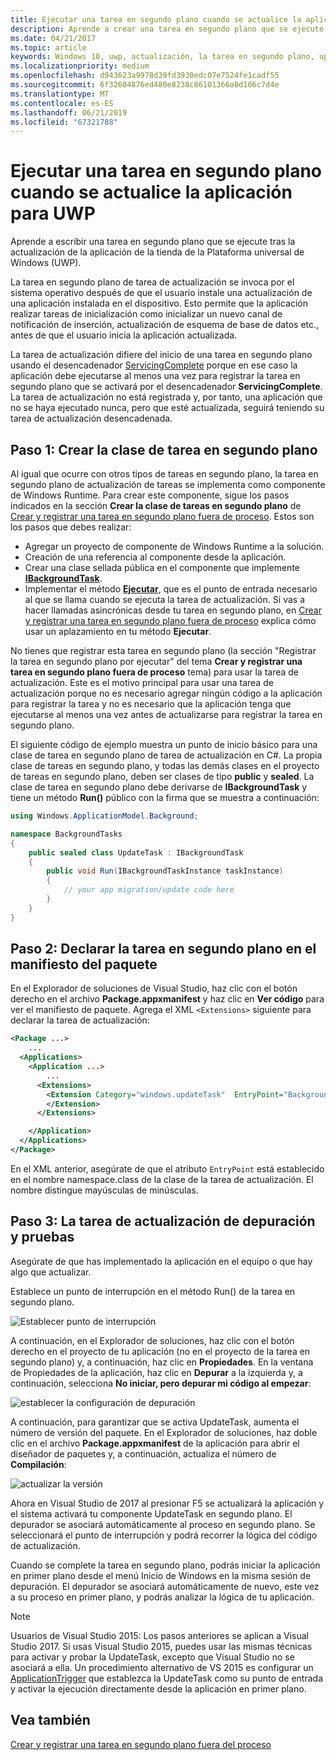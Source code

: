 ```yaml
---
title: Ejecutar una tarea en segundo plano cuando se actualice la aplicación para UWP
description: Aprende a crear una tarea en segundo plano que se ejecute cuando se actualice la aplicación de la tienda de la Plataforma universal de Windows (UWP).
ms.date: 04/21/2017
ms.topic: article
keywords: Windows 10, uwp, actualización, la tarea en segundo plano, updatetask, tarea en segundo plano
ms.localizationpriority: medium
ms.openlocfilehash: d943623a9978d39fd3930edc07e7524fe1cadf55
ms.sourcegitcommit: 6f32604876ed480e8238c86101366a8d106c7d4e
ms.translationtype: MT
ms.contentlocale: es-ES
ms.lasthandoff: 06/21/2019
ms.locfileid: "67321788"
---
```

# <a name="run-a-background-task-when-your-uwp-app-is-updated"></a>Ejecutar una tarea en segundo plano cuando se actualice la aplicación para UWP

Aprende a escribir una tarea en segundo plano que se ejecute tras la actualización de la aplicación de la tienda de la Plataforma universal de Windows (UWP).

La tarea en segundo plano de tarea de actualización se invoca por el sistema operativo después de que el usuario instale una actualización de una aplicación instalada en el dispositivo. Esto permite que la aplicación realizar tareas de inicialización como inicializar un nuevo canal de notificación de inserción, actualización de esquema de base de datos etc., antes de que el usuario inicia la aplicación actualizada.

La tarea de actualización difiere del inicio de una tarea en segundo plano usando el desencadenador [ServicingComplete](https://docs.microsoft.com/uwp/api/Windows.ApplicationModel.Background.SystemTriggerType) porque en ese caso la aplicación debe ejecutarse al menos una vez para registrar la tarea en segundo plano que se activará por el desencadenador **ServicingComplete**.  La tarea de actualización no está registrada y, por tanto, una aplicación que no se haya ejecutado nunca, pero que esté actualizada, seguirá teniendo su tarea de actualización desencadenada.

## <a name="step-1-create-the-background-task-class"></a>Paso 1: Crear la clase de tarea en segundo plano

Al igual que ocurre con otros tipos de tareas en segundo plano, la tarea en segundo plano de actualización de tareas se implementa como componente de Windows Runtime. Para crear este componente, sigue los pasos indicados en la sección **Crear la clase de tareas en segundo plano** de [Crear y registrar una tarea en segundo plano fuera de proceso](https://docs.microsoft.com/windows/uwp/launch-resume/create-and-register-a-background-task). Estos son los pasos que debes realizar:

- Agregar un proyecto de componente de Windows Runtime a la solución.
- Creación de una referencia al componente desde la aplicación.
- Crear una clase sellada pública en el componente que implemente [**IBackgroundTask**](https://docs.microsoft.com/uwp/api/Windows.ApplicationModel.Background.IBackgroundTask).
- Implementar el método [**Ejecutar**](https://docs.microsoft.com/uwp/api/windows.applicationmodel.background.ibackgroundtask.run), que es el punto de entrada necesario al que se llama cuando se ejecuta la tarea de actualización. Si vas a hacer llamadas asincrónicas desde tu tarea en segundo plano, en [Crear y registrar una tarea en segundo plano fuera de proceso](https://docs.microsoft.com/windows/uwp/launch-resume/create-and-register-a-background-task) explica cómo usar un aplazamiento en tu método **Ejecutar**.

No tienes que registrar esta tarea en segundo plano (la sección "Registrar la tarea en segundo plano por ejecutar" del tema **Crear y registrar una tarea en segundo plano fuera de proceso** tema) para usar la tarea de actualización. Este es el motivo principal para usar una tarea de actualización porque no es necesario agregar ningún código a la aplicación para registrar la tarea y no es necesario que la aplicación tenga que ejecutarse al menos una vez antes de actualizarse para registrar la tarea en segundo plano.

El siguiente código de ejemplo muestra un punto de inicio básico para una clase de tarea en segundo plano de tarea de actualización en C#. La propia clase de tareas en segundo plano, y todas las demás clases en el proyecto de tareas en segundo plano, deben ser clases de tipo **public** y **sealed**. La clase de tarea en segundo plano debe derivarse de **IBackgroundTask** y tiene un método **Run()** público con la firma que se muestra a continuación:

```cs
using Windows.ApplicationModel.Background;

namespace BackgroundTasks
{
    public sealed class UpdateTask : IBackgroundTask
    {
        public void Run(IBackgroundTaskInstance taskInstance)
        {
            // your app migration/update code here
        }
    }
}
```

## <a name="step-2-declare-your-background-task-in-the-package-manifest"></a>Paso 2: Declarar la tarea en segundo plano en el manifiesto del paquete

En el Explorador de soluciones de Visual Studio, haz clic con el botón derecho en el archivo **Package.appxmanifest** y haz clic en **Ver código** para ver el manifiesto de paquete. Agrega el XML `<Extensions>` siguiente para declarar la tarea de actualización:

```XML
<Package ...>
    ...
  <Applications>  
    <Application ...>  
        ...
      <Extensions>  
        <Extension Category="windows.updateTask"  EntryPoint="BackgroundTasks.UpdateTask">  
        </Extension>  
      </Extensions>

    </Application>  
  </Applications>  
</Package>
```

En el XML anterior, asegúrate de que el atributo `EntryPoint` está establecido en el nombre namespace.class de la clase de la tarea de actualización. El nombre distingue mayúsculas de minúsculas.

## <a name="step-3-debugtest-your-update-task"></a>Paso 3: La tarea de actualización de depuración y pruebas

Asegúrate de que has implementado la aplicación en el equipo o que hay algo que actualizar.

Establece un punto de interrupción en el método Run() de la tarea en segundo plano.

![Establecer punto de interrupción](images/run-func-breakpoint.png)

A continuación, en el Explorador de soluciones, haz clic con el botón derecho en el proyecto de tu aplicación (no en el proyecto de la tarea en segundo plano) y, a continuación, haz clic en **Propiedades**. En la ventana de Propiedades de la aplicación, haz clic en **Depurar** a la izquierda y, a continuación, selecciona **No iniciar, pero depurar mi código al empezar**:

![establecer la configuración de depuración](images/do-not-launch-but-debug.png)

A continuación, para garantizar que se activa UpdateTask, aumenta el número de versión del paquete. En el Explorador de soluciones, haz doble clic en el archivo **Package.appxmanifest** de la aplicación para abrir el diseñador de paquetes y, a continuación, actualiza el número de **Compilación**:

![actualizar la versión](images/bump-version.png)

Ahora en Visual Studio de 2017 al presionar F5 se actualizará la aplicación y el sistema activará tu componente UpdateTask en segundo plano. El depurador se asociará automáticamente al proceso en segundo plano. Se seleccionará el punto de interrupción y podrá recorrer la lógica del código de actualización.

Cuando se complete la tarea en segundo plano, podrás iniciar la aplicación en primer plano desde el menú Inicio de Windows en la misma sesión de depuración. El depurador se asociará automáticamente de nuevo, este vez a su proceso en primer plano, y podrás analizar la lógica de tu aplicación.

> [!NOTE]
> Usuarios de Visual Studio 2015: Los pasos anteriores se aplican a Visual Studio 2017. Si usas Visual Studio 2015, puedes usar las mismas técnicas para activar y probar la UpdateTask, excepto que Visual Studio no se asociará a ella. Un procedimiento alternativo de VS 2015 es configurar un [ApplicationTrigger](https://docs.microsoft.com/windows/uwp/launch-resume/trigger-background-task-from-app) que establezca la UpdateTask como su punto de entrada y activar la ejecución directamente desde la aplicación en primer plano.

## <a name="see-also"></a>Vea también

[Crear y registrar una tarea en segundo plano fuera del proceso](https://docs.microsoft.com/windows/uwp/launch-resume/create-and-register-a-background-task)
